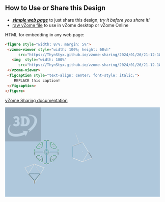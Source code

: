 
## How to Use or Share this Design

 - [***simple web page***](<https://ThynStyx.github.io/vzome-sharing/2024/01/26/21-12-18-Mod2_Johns_Mirror_method_J64_edited/>) to just share this design; *try it before you share it!*
 - [raw vZome file](<https://raw.githubusercontent.com/ThynStyx/vzome-sharing/main/2024/01/26/21-12-18-Mod2_Johns_Mirror_method_J64_edited/Mod2_Johns_Mirror_method_J64_edited.vZome>) to use in vZome desktop or vZome Online
 
 HTML for embedding in any web page:
 ```html
<figure style="width: 87%; margin: 5%">
  <vzome-viewer style="width: 100%; height: 60vh"
       src="https://ThynStyx.github.io/vzome-sharing/2024/01/26/21-12-18-Mod2_Johns_Mirror_method_J64_edited/Mod2_Johns_Mirror_method_J64_edited.vZome" >
    <img  style="width: 100%"
       src="https://ThynStyx.github.io/vzome-sharing/2024/01/26/21-12-18-Mod2_Johns_Mirror_method_J64_edited/Mod2_Johns_Mirror_method_J64_edited.png" >
  </vzome-viewer>
  <figcaption style="text-align: center; font-style: italic;">
     REPLACE this caption!
  </figcaption>
</figure>
 ```

[vZome Sharing documentation](https://vzome.github.io/vzome/sharing.html#how-it-works)

![Image](<Mod2_Johns_Mirror_method_J64_edited.png>)


